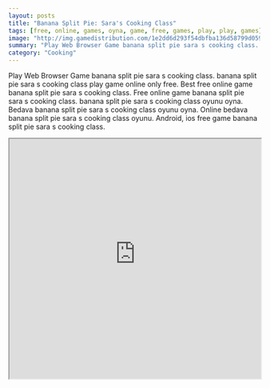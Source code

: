 ```yaml
---
layout: posts
title: "Banana Split Pie: Sara's Cooking Class"
tags: [free, online, games, oyna, game, free, games, play, play, games]
image: "http://img.gamedistribution.com/1e2dd6d293f54dbfba136d58799d0599.jpg"
summary: "Play Web Browser Game banana split pie sara s cooking class. banana split pie sara s cooking class play game online only free. Best free online game banana split pie sara s cooking class. Free online game banana split pie sara s cooking class. banana split pie sara s cooking class oyunu oyna. Bedava banana split pie sara s cooking class oyunu oyna. Online bedava banana split pie sara s cooking class oyunu. Android, ios free game banana split pie sara s cooking class."
category: "Cooking"
---
```


Play Web Browser Game banana split pie sara s cooking class. banana split pie sara s cooking class play game online only free. Best free online game banana split pie sara s cooking class. Free online game banana split pie sara s cooking class. banana split pie sara s cooking class oyunu oyna. Bedava banana split pie sara s cooking class oyunu oyna. Online bedava banana split pie sara s cooking class oyunu. Android, ios free game banana split pie sara s cooking class.

<iframe width="100%" height="480px;" src="http://html5.gamedistribution.com/1e2dd6d293f54dbfba136d58799d0599/"></iframe>